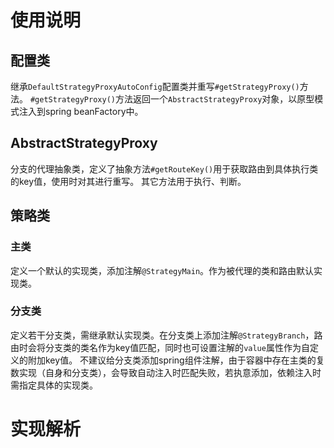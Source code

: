 # 使用说明
## 配置类
继承`DefaultStrategyProxyAutoConfig`配置类并重写`#getStrategyProxy()`方法。
`#getStrategyProxy()`方法返回一个`AbstractStrategyProxy`对象，以原型模式注入到spring beanFactory中。

## AbstractStrategyProxy
分支的代理抽象类，定义了抽象方法`#getRouteKey()`用于获取路由到具体执行类的key值，使用时对其进行重写。
其它方法用于执行、判断。

## 策略类
### 主类
定义一个默认的实现类，添加注解`@StrategyMain`。作为被代理的类和路由默认实现类。
### 分支类
定义若干分支类，需继承默认实现类。在分支类上添加注解`@StrategyBranch`，路由时会将分支类的类名作为key值匹配，同时也可设置注解的`value`属性作为自定义的附加key值。
不建议给分支类添加spring组件注解，由于容器中存在主类的复数实现（自身和分支类），会导致自动注入时匹配失败，若执意添加，依赖注入时需指定具体的实现类。

# 实现解析
